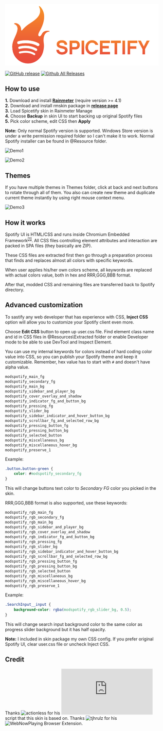 ![Logo](LOGO.svg)

[![GitHub release](https://img.shields.io/github/release/khanhas/Spicetify/all.svg?colorB=97CA00?label=version)](https://github.com/khanhas/Spicetify/releases/latest) [![Github All Releases](https://img.shields.io/github/downloads/khanhas/Spicetify/total.svg?colorB=97CA00)](https://github.com/khanhas/Spicetify/releases)  

## How to use
**1.** Download and install [**Rainmeter**](https://www.rainmeter.net/) (require version >= 4.1)  
**2.** Download and install rmskin package in [**release page**](https://github.com/khanhas/Spicetify/releases)  
**3.** Load Spicetify skin in Rainmeter Manage  
**4.** Choose **Backup** in skin UI to start backing up original Spotify files  
**5.** Pick color scheme, edit CSS then **Apply**  

**Note:** Only normal Spotify version is supported. Windows Store version is under a write permission required folder so I can't make it to work. Normal Spotify installer can be found in @Resource folder.  

![Demo1](https://i.imgur.com/VN8oaHO.png)

![Demo2](https://i.imgur.com/m3FjX6n.png)

## Themes
If you have multiple themes in Themes folder, click at back and next buttons to rotate through all of them. You also can create new theme and duplicate current theme instantly by using right mouse context menu.

![Demo3](https://i.imgur.com/EVxeS2u.png)


## How it works
Spotify UI is HTML/CSS and runs inside Chromium Embedded Framework<sup>[[1]](https://www.quora.com/How-is-JavaScript-used-within-the-Spotify-desktop-application-Is-it-packaged-up-and-run-locally-only-retrieving-the-assets-as-and-when-needed-What-JavaScript-VM-is-used)</sup>. All CSS files controlling element attributes and interaction are packed in SPA files (they basically are ZIP).  

These CSS files are extracted first then go through a preparation process that finds and replaces almost all colors with specific keywords.  

When user applies his/her own colors scheme, all keywords are replaced with actual colors value, both in hex and RRR,GGG,BBB format. 

After that, modded CSS and remaining files are transferred back to Spotify directory.

## Advanced customization
To sastify any web developer that has experience with CSS, **Inject CSS** option will allow you to customize your Spotify client even more. 

Choose **Edit CSS** button to open up user.css file. Find element class name and id in CSS files in @Resources\Extracted folder or enable Developer mode to be able to use DevTool and Inspect Element. 

You can use my internal keywords for colors instead of hard coding color value into CSS, so you can publish your Spotify theme and keep it customizable. Remember, hex value has to start with `#` and doesn't have alpha value. 
 
```
modspotify_main_fg
modspotify_secondary_fg
modspotify_main_bg
modspotify_sidebar_and_player_bg
modspotify_cover_overlay_and_shadow
modspotify_indicator_fg_and_button_bg
modspotify_pressing_fg
modspotify_slider_bg
modspotify_sidebar_indicator_and_hover_button_bg
modspotify_scrollbar_fg_and_selected_row_bg
modspotify_pressing_button_fg
modspotify_pressing_button_bg
modspotify_selected_button
modspotify_miscellaneous_bg
modspotify_miscellaneous_hover_bg
modspotify_preserve_1
```
Example:
```css
.button.button-green {
	color: #modspotify_secondary_fg
}
```
This will change buttons text color to *Secondary FG* color you picked in the skin.

RRR,GGG,BBB format is also supported, use these keywords:
```
modspotify_rgb_main_fg
modspotify_rgb_secondary_fg
modspotify_rgb_main_bg
modspotify_rgb_sidebar_and_player_bg
modspotify_rgb_cover_overlay_and_shadow
modspotify_rgb_indicator_fg_and_button_bg
modspotify_rgb_pressing_fg
modspotify_rgb_slider_bg
modspotify_rgb_sidebar_indicator_and_hover_button_bg
modspotify_rgb_scrollbar_fg_and_selected_row_bg
modspotify_rgb_pressing_button_fg
modspotify_rgb_pressing_button_bg
modspotify_rgb_selected_button
modspotify_rgb_miscellaneous_bg
modspotify_rgb_miscellaneous_hover_bg
modspotify_rgb_preserve_1
```
Example:
```css
.SearchInput__input {
	background-color: rgba(modspotify_rgb_slider_bg, 0.5);
}
```
This will change search input background color to the same color as progress slider background but it has half opacity.

**Note:** I included in skin package my own CSS config. If you prefer original Spotify UI, clear user.css file or uncheck Inject CSS.  

## Credit
Thanks ![**actionless**](https://github.com/actionless) for his ![oomoxify](https://github.com/actionless/oomoxify/blob/master/oomoxify.sh) script that this skin is based on.
Thanks ![**tjhrulz**](https://github.com/tjhrulz) for his ![WebNowPlaying Browser Extension](https://github.com/tjhrulz/WebNowPlaying-BrowserExtension).

